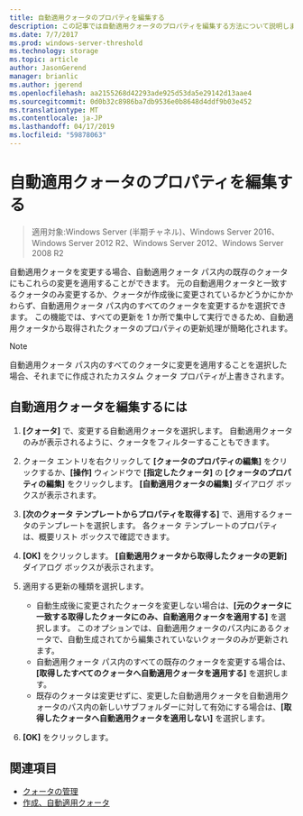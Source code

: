 ```yaml
---
title: 自動適用クォータのプロパティを編集する
description: この記事では自動適用クォータのプロパティを編集する方法について説明します。
ms.date: 7/7/2017
ms.prod: windows-server-threshold
ms.technology: storage
ms.topic: article
author: JasonGerend
manager: brianlic
ms.author: jgerend
ms.openlocfilehash: aa2155268d42293ade925d53da5e29142d13aae4
ms.sourcegitcommit: 0d0b32c8986ba7db9536e0b8648d4ddf9b03e452
ms.translationtype: MT
ms.contentlocale: ja-JP
ms.lasthandoff: 04/17/2019
ms.locfileid: "59878063"
---
```

# <a name="edit-auto-apply-quota-properties"></a>自動適用クォータのプロパティを編集する

> 適用対象:Windows Server (半期チャネル)、Windows Server 2016、Windows Server 2012 R2、Windows Server 2012、Windows Server 2008 R2

自動適用クォータを変更する場合、自動適用クォータ パス内の既存のクォータにもこれらの変更を適用することができます。 元の自動適用クォータと一致するクォータのみ変更するか、クォータが作成後に変更されているかどうかにかかわらず、自動適用クォータ パス内のすべてのクォータを変更するかを選択できます。 この機能では、すべての更新を 1 か所で集中して実行できるため、自動適用クォータから取得されたクォータのプロパティの更新処理が簡略化されます。

> [!Note]
> 自動適用クォータ パス内のすべてのクォータに変更を適用することを選択した場合、それまでに作成されたカスタム クォータ プロパティが上書きされます。

## <a name="to-edit-an-auto-apply-quota"></a>自動適用クォータを編集するには

1.  **[クォータ]** で、変更する自動適用クォータを選択します。 自動適用クォータのみが表示されるように、クォータをフィルターすることもできます。

2.  クォータ エントリを右クリックして **[クォータのプロパティの編集]** をクリックするか、**[操作]** ウィンドウで **[指定したクォータ]** の **[クォータのプロパティの編集]** をクリックします。 **[自動適用クォータの編集]** ダイアログ ボックスが表示されます。

3.  **[次のクォータ テンプレートからプロパティを取得する]** で、適用するクォータのテンプレートを選択します。 各クォータ テンプレートのプロパティは、概要リスト ボックスで確認できます。

4.  **[OK]** をクリックします。 **[自動適用クォータから取得したクォータの更新]** ダイアログ ボックスが表示されます。

5.  適用する更新の種類を選択します。

    -   自動生成後に変更されたクォータを変更しない場合は、**[元のクォータに一致する取得したクォータにのみ、自動適用クォータを適用する]** を選択します。 このオプションでは、自動適用クォータのパス内にあるクォータで、自動生成されてから編集されていないクォータのみが更新されます。
    -   自動適用クォータ パス内のすべての既存のクォータを変更する場合は、**[取得したすべてのクォータへ自動適用クォータを適用する]** を選択します。
    -   既存のクォータは変更せずに、変更した自動適用クォータを自動適用クォータのパス内の新しいサブフォルダーに対して有効にする場合は、**[取得したクォータへ自動適用クォータを適用しない]** を選択します。

6.  **[OK]** をクリックします。

## <a name="see-also"></a>関連項目

-   [クォータの管理](quota-management.md)
-   [作成、自動適用クォータ](create-auto-apply-quota.md)


